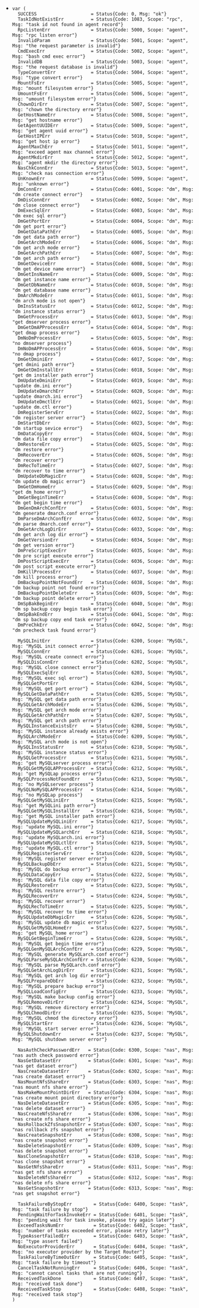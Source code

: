 - ```
  var (
  	SUCCESS                    = Status{Code: 0, Msg: "ok"}
  	TaskIdNotExistErr          = Status{Code: 1083, Scope: "rpc", Msg: "task id not found in agent record"}
  	RpcListenErr               = Status{Code: 5000, Scope: "agent", Msg: "rpc listen error"}
  	InvalidParam               = Status{Code: 5001, Scope: "agent", Msg: "the request parameter is invalid"}
  	CmdExecErr                 = Status{Code: 5002, Scope: "agent", Msg: "bash cmd exec error"}
  	InvalidDB                  = Status{Code: 5003, Scope: "agent", Msg: "the request database is invalid"}
  	TypeConvertErr             = Status{Code: 5004, Scope: "agent", Msg: "type convert error"}
  	MountFsErr                 = Status{Code: 5005, Scope: "agent", Msg: "mount filesystem error"}
  	UmountFsErr                = Status{Code: 5006, Scope: "agent", Msg: "umount filesystem error"}
  	ChownDirErr                = Status{Code: 5007, Scope: "agent", Msg: "chown the directory error"}
  	GetHostNameErr             = Status{Code: 5008, Scope: "agent", Msg: "get hostname error"}
  	GetAgentUUIDErr            = Status{Code: 5009, Scope: "agent", Msg: "get agent uuid error"}
  	GetHostIPErr               = Status{Code: 5010, Scope: "agent", Msg: "get host ip error"}
  	AgentMaxChErr              = Status{Code: 5011, Scope: "agent", Msg: "exceed agent max channel error"}
  	AgentMkdirErr              = Status{Code: 5012, Scope: "agent", Msg: "agent mkdir the directory error"}
  	NasChkConnErr              = Status{Code: 5013, Scope: "agent", Msg: "check nas connection error"}
  	UnKnownErr                 = Status{Code: 5099, Scope: "agent", Msg: "unknown error"}
  	DmConnErr                  = Status{Code: 6001, Scope: "dm", Msg: "dm create connect error"}
  	DmDisConnErr               = Status{Code: 6002, Scope: "dm", Msg: "dm close connect error"}
  	DmExecSqlErr               = Status{Code: 6003, Scope: "dm", Msg: "dm exec sql error"}
  	DmGetPortErr               = Status{Code: 6004, Scope: "dm", Msg: "dm get port error"}
  	DmGetDataPathErr           = Status{Code: 6005, Scope: "dm", Msg: "dm get data path error"}
  	DmGetArchModeErr           = Status{Code: 6006, Scope: "dm", Msg: "dm get arch mode error"}
  	DmGetArchPathErr           = Status{Code: 6007, Scope: "dm", Msg: "dm get arch path error"}
  	DmGetDeviceErr             = Status{Code: 6008, Scope: "dm", Msg: "dm get device name error"}
  	DmGetInsNameErr            = Status{Code: 6009, Scope: "dm", Msg: "dm get instance name error"}
  	DmGetDbNameErr             = Status{Code: 6010, Scope: "dm", Msg: "dm get database name error"}
  	DmArchModeErr              = Status{Code: 6011, Scope: "dm", Msg: "dm arch mode is not open"}
  	DmInsStatusErr             = Status{Code: 6012, Scope: "dm", Msg: "dm instance status error"}
  	DmGetProcessErr            = Status{Code: 6013, Scope: "dm", Msg: "get dmserver process error"}
  	DmGetDmAPProcessErr        = Status{Code: 6014, Scope: "dm", Msg: "get dmap process error"}
  	DmNoDmProcessErr           = Status{Code: 6015, Scope: "dm", Msg: "no dmserver process"}
  	DmNoDmAPProcessErr         = Status{Code: 6016, Scope: "dm", Msg: "no dmap process"}
  	DmGetDminiErr              = Status{Code: 6017, Scope: "dm", Msg: "get dmini path error"}
  	DmGetDmInstallErr          = Status{Code: 6018, Scope: "dm", Msg: "get dm installer path error"}
  	DmUpdateDminiErr           = Status{Code: 6019, Scope: "dm", Msg: "update dm.ini error"}
  	DmUpdateDmarchErr          = Status{Code: 6020, Scope: "dm", Msg: "update dmarch.ini error"}
  	DmUpdateDmctlErr           = Status{Code: 6021, Scope: "dm", Msg: "update dm.ctl error"}
  	DmRegisterServErr          = Status{Code: 6022, Scope: "dm", Msg: "dm register server error"}
  	DmStartDbErr               = Status{Code: 6023, Scope: "dm", Msg: "dm startup sevice error"}
  	DmDataCopyErr              = Status{Code: 6024, Scope: "dm", Msg: "dm data file copy error"}
  	DmRestoreErr               = Status{Code: 6025, Scope: "dm", Msg: "dm restore error"}
  	DmRecoverErr               = Status{Code: 6026, Scope: "dm", Msg: "dm recover error"}
  	DmRecToTimeErr             = Status{Code: 6027, Scope: "dm", Msg: "dm recover to time error"}
  	DmUpdateDbMagicErr         = Status{Code: 6028, Scope: "dm", Msg: "dm update db magic error"}
  	DmGetDmHomeErr             = Status{Code: 6029, Scope: "dm", Msg: "get dm_home error"}
  	DmGetBeginTimeErr          = Status{Code: 6030, Scope: "dm", Msg: "dm get begin time error"}
  	DmGenDmArchConfErr         = Status{Code: 6031, Scope: "dm", Msg: "dm generate dmarch.conf error"}
  	DmParseDmArchConfErr       = Status{Code: 6032, Scope: "dm", Msg: "dm parse dmarch.conf error"}
  	DmGetArchLogDirErr         = Status{Code: 6033, Scope: "dm", Msg: "dm get arch log dir error"}
  	DmGetVersionErr            = Status{Code: 6034, Scope: "dm", Msg: "dm get version error"}
  	DmPreScriptExecErr         = Status{Code: 6035, Scope: "dm", Msg: "dm pre script execute error"}
  	DmPostScriptExecErr        = Status{Code: 6036, Scope: "dm", Msg: "dm post script execute error"}
  	DmKillProcessErr           = Status{Code: 6037, Scope: "dm", Msg: "dm kill process error"}
  	DmBackupPointNotFoundErr   = Status{Code: 6038, Scope: "dm", Msg: "dm backup point not found error"}
  	DmBackupPointDeleteErr     = Status{Code: 6039, Scope: "dm", Msg: "dm backup point delete error"}
  	DmSpBakBeginErr            = Status{Code: 6040, Scope: "dm", Msg: "dm sp backup copy begin task error"}
  	DmSpBakEndErr              = Status{Code: 6041, Scope: "dm", Msg: "dm sp backup copy end task error"}
  	DmPreChkErr                = Status{Code: 6042, Scope: "dm", Msg: "dm precheck task found error"}
  
  	MySQLInitErr               = Status{Code: 6200, Scope: "MySQL", Msg: "MySQL init connect error"}
  	MySQLConnErr               = Status{Code: 6201, Scope: "MySQL", Msg: "MySQL create connect error"}
  	MySQLDisConnErr            = Status{Code: 6202, Scope: "MySQL", Msg: "MySQL close connect error"}
  	MySQLExecSqlErr            = Status{Code: 6203, Scope: "MySQL", Msg: "MySQL exec sql error"}
  	MySQLGetPortErr            = Status{Code: 6204, Scope: "MySQL", Msg: "MySQL get port error"}
  	MySQLGetDataPathErr        = Status{Code: 6205, Scope: "MySQL", Msg: "MySQL get data path error"}
  	MySQLGetArchModeErr        = Status{Code: 6206, Scope: "MySQL", Msg: "MySQL get arch mode error"}
  	MySQLGetArchPathErr        = Status{Code: 6207, Scope: "MySQL", Msg: "MySQL get arch path error"}
  	MySQLInstanceExistsErr     = Status{Code: 6208, Scope: "MySQL", Msg: "MySQL instance already exists error"}
  	MySQLArchModeErr           = Status{Code: 6209, Scope: "MySQL", Msg: "MySQL arch mode is not open"}
  	MySQLInsStatusErr          = Status{Code: 6210, Scope: "MySQL", Msg: "MySQL instance status error"}
  	MySQLGetProcessErr         = Status{Code: 6211, Scope: "MySQL", Msg: "get MySQLserver process error"}
  	MySQLGetMySQLAPProcessErr  = Status{Code: 6212, Scope: "MySQL", Msg: "get MySQLap process error"}
  	MySQLProcessNotFoundErr    = Status{Code: 6213, Scope: "MySQL", Msg: "no MySQLserver process"}
  	MySQLNoMySQLAPProcessErr   = Status{Code: 6214, Scope: "MySQL", Msg: "no MySQLap process"}
  	MySQLGetMySQLiniErr        = Status{Code: 6215, Scope: "MySQL", Msg: "get MySQLini path error"}
  	MySQLGetMySQLInstallErr    = Status{Code: 6216, Scope: "MySQL", Msg: "get MySQL installer path error"}
  	MySQLUpdateMySQLiniErr     = Status{Code: 6217, Scope: "MySQL", Msg: "update MySQL.ini error"}
  	MySQLUpdateMySQLarchErr    = Status{Code: 6218, Scope: "MySQL", Msg: "update MySQLarch.ini error"}
  	MySQLUpdateMySQLctlErr     = Status{Code: 6219, Scope: "MySQL", Msg: "update MySQL.ctl error"}
  	MySQLRegisterServErr       = Status{Code: 6220, Scope: "MySQL", Msg: "MySQL register server error"}
  	MySQLBackupDbErr           = Status{Code: 6221, Scope: "MySQL", Msg: "MySQL do backup error"}
  	MySQLDataCopyErr           = Status{Code: 6222, Scope: "MySQL", Msg: "MySQL data file copy error"}
  	MySQLRestoreErr            = Status{Code: 6223, Scope: "MySQL", Msg: "MySQL restore error"}
  	MySQLRecoverErr            = Status{Code: 6224, Scope: "MySQL", Msg: "MySQL recover error"}
  	MySQLRecToTimeErr          = Status{Code: 6225, Scope: "MySQL", Msg: "MySQL recover to time error"}
  	MySQLUpdateDbMagicErr      = Status{Code: 6226, Scope: "MySQL", Msg: "MySQL update db magic error"}
  	MySQLGetMySQLHomeErr       = Status{Code: 6227, Scope: "MySQL", Msg: "get MySQL_home error"}
  	MySQLGetBeginTimeErr       = Status{Code: 6228, Scope: "MySQL", Msg: "MySQL get begin time error"}
  	MySQLGenMySQLArchConfErr   = Status{Code: 6229, Scope: "MySQL", Msg: "MySQL generate MySQLarch.conf error"}
  	MySQLParseMySQLArchConfErr = Status{Code: 6230, Scope: "MySQL", Msg: "MySQL parse MySQLarch.conf error"}
  	MySQLGetArchLogDirErr      = Status{Code: 6231, Scope: "MySQL", Msg: "MySQL get arch log dir error"}
  	MySQLPrepareDbErr          = Status{Code: 6232, Scope: "MySQL", Msg: "MySQL prepare backup error"}
  	MySQLLoadConfigErr         = Status{Code: 6233, Scope: "MySQL", Msg: "MySQL make backup config error"}
  	MySQLRemoveDirErr          = Status{Code: 6234, Scope: "MySQL", Msg: "MySQL remove directory error"}
  	MySQLChmodDirErr           = Status{Code: 6235, Scope: "MySQL", Msg: "MySQL chmod the directory error"}
  	MySQLStartErr              = Status{Code: 6236, Scope: "MySQL", Msg: "MySQL start server error"}
  	MySQLShutdownErr           = Status{Code: 6237, Scope: "MySQL", Msg: "MySQL shutdown server error"}
  
  	NasAuthCheckPasswordErr   = Status{Code: 6300, Scope: "nas", Msg: "nas auth check password error"}
  	NasGetDatasetErr          = Status{Code: 6301, Scope: "nas", Msg: "nas get dataset error"}
  	NasCreateDatasetErr       = Status{Code: 6302, Scope: "nas", Msg: "nas create dataset error"}
  	NasMountNfsShareErr       = Status{Code: 6303, Scope: "nas", Msg: "nas mount nfs share error"}
  	NasMakeMountPointDirErr   = Status{Code: 6304, Scope: "nas", Msg: "nas create mount point directory error"}
  	NasDeleteDatasetErr       = Status{Code: 6305, Scope: "nas", Msg: "nas delete dataset error"}
  	NasCreateNfsShareErr      = Status{Code: 6306, Scope: "nas", Msg: "nas create nfs share error"}
  	NasRollbackZfsSnapshotErr = Status{Code: 6307, Scope: "nas", Msg: "nas rollback zfs snapshot error"}
  	NasCreateSnapshotErr      = Status{Code: 6308, Scope: "nas", Msg: "nas create snapshot error"}
  	NasDeleteSnapshotErr      = Status{Code: 6309, Scope: "nas", Msg: "nas delete snapshot error"}
  	NasCloneSnapshotErr       = Status{Code: 6310, Scope: "nas", Msg: "nas clone snapshot error"}
  	NasGetNfsShareErr         = Status{Code: 6311, Scope: "nas", Msg: "nas get nfs share error"}
  	NasDeleteNfsShareErr      = Status{Code: 6312, Scope: "nas", Msg: "nas delete nfs share error"}
  	NasGetSnapshotErr         = Status{Code: 6313, Scope: "nas", Msg: "nas get snapshot error"}
  
  	TaskFailureByStopErr        = Status{Code: 6400, Scope: "task", Msg: "task failure by stop"}
  	PendingWaitForTaskInvokeErr = Status{Code: 6401, Scope: "task", Msg: "pending wait for task invoke, please try again later"}
  	ExceedTasksNumErr           = Status{Code: 6402, Scope: "task", Msg: "number of tasks exceeded error, please retry later"}
  	TypeAssertFailedErr         = Status{Code: 6403, Scope: "task", Msg: "type assert failed"}
  	NoExecutorProviderErr       = Status{Code: 6404, Scope: "task", Msg: "no executor provider by the Target Router"}
  	TaskFailureByTimeOutErr     = Status{Code: 6405, Scope: "task", Msg: "task failure by timeout"}
  	CancelTaskNotRunningErr     = Status{Code: 6406, Scope: "task", Msg: "cannot cancel tasks that are not running"}
  	ReceivedTaskDone            = Status{Code: 6407, Scope: "task", Msg: "received task done"}
  	ReceivedTaskStop            = Status{Code: 6408, Scope: "task", Msg: "received task stop"}
  )
  
  ```